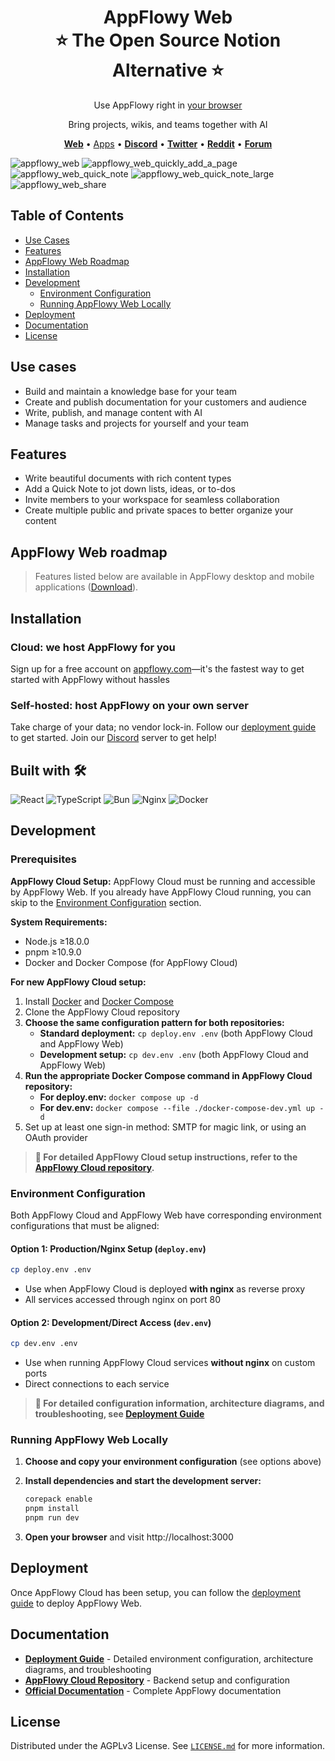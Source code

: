 <h1 align="center" style="border-bottom: none">AppFlowy Web<br>
⭐️ The Open Source Notion Alternative ⭐️
</h1>
<p align="center"> Use AppFlowy right in <a href="https://www.appflowy.com">your browser</a><br>
</p>


<p align="center">
Bring projects, wikis, and teams together with AI
</p>
<p align="center">
    <a href="http://appflowy.com"><b>Web</b></a> •
    <a href="https://appflowy.com/download">Apps</a> •
    <a href="https://discord.gg/9Q2xaN37tV"><b>Discord</b></a> •
    <a href="https://twitter.com/appflowy"><b>Twitter</b></a> •
    <a href="https://www.reddit.com/r/appflowy/"><b>Reddit</b></a> •
    <a href="https://forum.appflowy.io/"><b>Forum</b></a>
</p>


![appflowy_web](https://github.com/user-attachments/assets/beb79630-b134-4de0-b464-d164cd0f9adf)
![appflowy_web_quickly_add_a_page](https://github.com/user-attachments/assets/364f6419-c214-46aa-92ff-bfcc0a4f93d6)
![appflowy_web_quick_note](https://github.com/user-attachments/assets/b67285df-6f89-416d-94e0-d0b82eb22359)
![appflowy_web_quick_note_large](https://github.com/user-attachments/assets/5c633e60-6f34-454c-91db-236a1b78966a)
![appflowy_web_share](https://github.com/user-attachments/assets/64b9955d-b11f-4aa1-b32b-ea79ea7f3566)

## Table of Contents

- [Use Cases](#use-cases)
- [Features](#features) 
- [AppFlowy Web Roadmap](#appflowy-web-roadmap)
- [Installation](#installation)
- [Development](#development)
  - [Environment Configuration](#environment-configuration)
  - [Running AppFlowy Web Locally](#running-appflowy-web-locally)
- [Deployment](#deployment)
- [Documentation](#documentation)
- [License](#license)

## Use cases
- Build and maintain a knowledge base for your team
- Create and publish documentation for your customers and audience
- Write, publish, and manage content with AI
- Manage tasks and projects for yourself and your team

## Features
- Write beautiful documents with rich content types
- Add a Quick Note to jot down lists, ideas, or to-dos
- Invite members to your workspace for seamless collaboration
- Create multiple public and private spaces to better organize your content

## AppFlowy Web roadmap
>Features listed below are available in AppFlowy desktop and mobile applications (<a href="https://appflowy.io/download">Download</a>).


## Installation
### Cloud: we host AppFlowy for you
Sign up for a free account on <a href="https://appflowy.com">appflowy.com</a>—it's the fastest way to get started with AppFlowy without hassles

### Self-hosted: host AppFlowy on your own server
Take charge of your data; no vendor lock-in. Follow our <a href="https://appflowy.com/docs/self-host-appflowy-overview">deployment guide</a> to get started.
Join our <a href="https://discord.gg/FFmDE99bgA">Discord</a> server to get help!

## Built with 🛠️
![React](https://img.shields.io/badge/React-20232A?style=for-the-badge&logo=react&logoColor=61DAFB)
![TypeScript](https://img.shields.io/badge/TypeScript-007ACC?style=for-the-badge&logo=typescript&logoColor=white)
![Bun](https://img.shields.io/badge/Bun-000000?style=for-the-badge&logo=bun&logoColor=white)
![Nginx](https://img.shields.io/badge/Nginx-009639?style=for-the-badge&logo=nginx&logoColor=white)
![Docker](https://img.shields.io/badge/Docker-2496ED?style=for-the-badge&logo=docker&logoColor=white)

## Development

### Prerequisites

**AppFlowy Cloud Setup:**
AppFlowy Cloud must be running and accessible by AppFlowy Web. If you already have AppFlowy Cloud running, you can skip to the [Environment Configuration](#environment-configuration) section.

**System Requirements:**
- Node.js ≥18.0.0
- pnpm ≥10.9.0
- Docker and Docker Compose (for AppFlowy Cloud)

**For new AppFlowy Cloud setup:**
1. Install [Docker](https://docs.docker.com/get-docker/) and [Docker Compose](https://docs.docker.com/compose/install/)
2. Clone the AppFlowy Cloud repository
3. **Choose the same configuration pattern for both repositories:**
   - **Standard deployment:** `cp deploy.env .env` (both AppFlowy Cloud and AppFlowy Web)
   - **Development setup:** `cp dev.env .env` (both AppFlowy Cloud and AppFlowy Web)
4. **Run the appropriate Docker Compose command in AppFlowy Cloud repository:**
   - **For deploy.env:** `docker compose up -d`
   - **For dev.env:** `docker compose --file ./docker-compose-dev.yml up -d`
5. Set up at least one sign-in method: SMTP for magic link, or using an OAuth provider

> **📖 For detailed AppFlowy Cloud setup instructions, refer to the [AppFlowy Cloud repository](https://github.com/AppFlowy-IO/AppFlowy-Cloud).**

### Environment Configuration

Both AppFlowy Cloud and AppFlowy Web have corresponding environment configurations that must be aligned:

#### Option 1: Production/Nginx Setup (`deploy.env`)
```bash
cp deploy.env .env
```
- Use when AppFlowy Cloud is deployed **with nginx** as reverse proxy
- All services accessed through nginx on port 80

#### Option 2: Development/Direct Access (`dev.env`)  
```bash
cp dev.env .env
```
- Use when running AppFlowy Cloud services **without nginx** on custom ports
- Direct connections to each service

> **📖 For detailed configuration information, architecture diagrams, and troubleshooting, see [Deployment Guide](doc/DEPLOYMENT.md)**

### Running AppFlowy Web Locally
1. **Choose and copy your environment configuration** (see options above)
2. **Install dependencies and start the development server:**
   ```bash
   corepack enable
   pnpm install
   pnpm run dev
   ```

3. **Open your browser** and visit http://localhost:3000

## Deployment
Once AppFlowy Cloud has been setup, you can follow the [deployment guide](https://appflowy.com/docs/self-host-appflowy-run-appflowy-web)
to deploy AppFlowy Web.

## Documentation

- **[Deployment Guide](doc/DEPLOYMENT.md)** - Detailed environment configuration, architecture diagrams, and troubleshooting
- **[AppFlowy Cloud Repository](https://github.com/AppFlowy-IO/AppFlowy-Cloud)** - Backend setup and configuration
- **[Official Documentation](https://appflowy.com/docs)** - Complete AppFlowy documentation

## License
Distributed under the AGPLv3 License. See [`LICENSE.md`](https://github.com/AppFlowy-IO/AppFlowy-Web/blob/main/LICENSE) for
more information.

